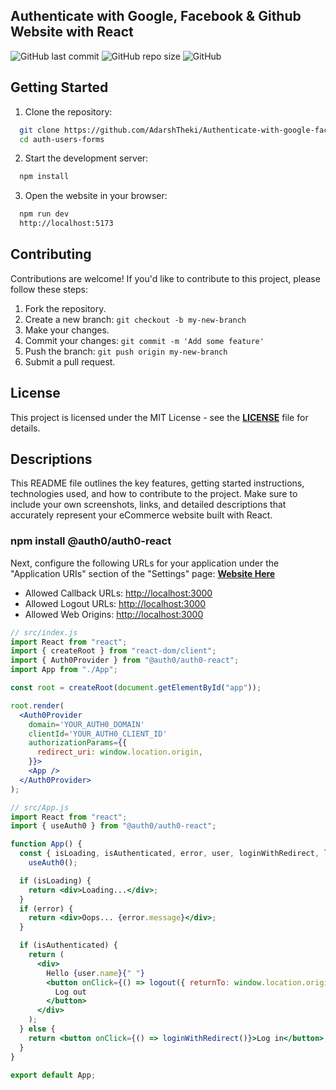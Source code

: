 ## Authenticate with Google, Facebook & Github Website with React

![GitHub last commit](https://img.shields.io/github/last-commit/AdarshTheki/Authenticate-with-google-facebook-github)
![GitHub repo size](https://img.shields.io/github/repo-size/AdarshTheki/Authenticate-with-google-facebook-github)
![GitHub](https://img.shields.io/github/license/AdarshTheki/Authenticate-with-google-facebook-github)

## Getting Started

1. Clone the repository:

```sh
  git clone https://github.com/AdarshTheki/Authenticate-with-google-facebook-github.git
  cd auth-users-forms
```

2. Start the development server:

```sh
  npm install
```

3. Open the website in your browser:

```sh
  npm run dev
  http://localhost:5173
```

## Contributing

Contributions are welcome! If you'd like to contribute to this project, please follow these steps:

1. Fork the repository.
2. Create a new branch: `git checkout -b my-new-branch`
3. Make your changes.
4. Commit your changes: `git commit -m 'Add some feature'`
5. Push the branch: `git push origin my-new-branch`
6. Submit a pull request.

## License

This project is licensed under the MIT License - see the **[LICENSE](./LICENSE)** file for details.

## Descriptions
This README file outlines the key features, getting started instructions, technologies used, and how to contribute to the project. Make sure to include your own screenshots, links, and detailed descriptions that accurately represent your eCommerce website built with React.

### npm install @auth0/auth0-react

Next, configure the following URLs for your application under the "Application URIs" section of the "Settings" page: **[Website Here](https://manage.auth0.com/dashboard/us/)**

- Allowed Callback URLs: [http://localhost:3000]()
- Allowed Logout URLs: [http://localhost:3000]()
- Allowed Web Origins: [http://localhost:3000]()

```jsx
// src/index.js
import React from "react";
import { createRoot } from "react-dom/client";
import { Auth0Provider } from "@auth0/auth0-react";
import App from "./App";

const root = createRoot(document.getElementById("app"));

root.render(
  <Auth0Provider
    domain='YOUR_AUTH0_DOMAIN'
    clientId='YOUR_AUTH0_CLIENT_ID'
    authorizationParams={{
      redirect_uri: window.location.origin,
    }}>
    <App />
  </Auth0Provider>
);
```

```jsx
// src/App.js
import React from "react";
import { useAuth0 } from "@auth0/auth0-react";

function App() {
  const { isLoading, isAuthenticated, error, user, loginWithRedirect, logout } =
    useAuth0();

  if (isLoading) {
    return <div>Loading...</div>;
  }
  if (error) {
    return <div>Oops... {error.message}</div>;
  }

  if (isAuthenticated) {
    return (
      <div>
        Hello {user.name}{" "}
        <button onClick={() => logout({ returnTo: window.location.origin })}>
          Log out
        </button>
      </div>
    );
  } else {
    return <button onClick={() => loginWithRedirect()}>Log in</button>;
  }
}

export default App;
```
